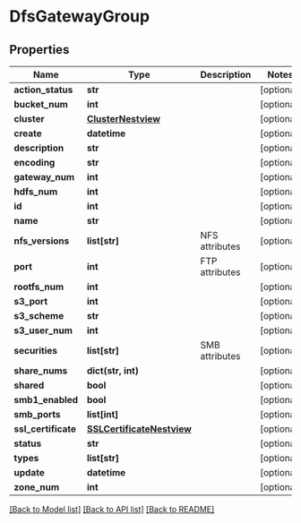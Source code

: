 # DfsGatewayGroup

## Properties
Name | Type | Description | Notes
------------ | ------------- | ------------- | -------------
**action_status** | **str** |  | [optional] 
**bucket_num** | **int** |  | [optional] 
**cluster** | [**ClusterNestview**](ClusterNestview.md) |  | [optional] 
**create** | **datetime** |  | [optional] 
**description** | **str** |  | [optional] 
**encoding** | **str** |  | [optional] 
**gateway_num** | **int** |  | [optional] 
**hdfs_num** | **int** |  | [optional] 
**id** | **int** |  | [optional] 
**name** | **str** |  | [optional] 
**nfs_versions** | **list[str]** | NFS attributes | [optional] 
**port** | **int** | FTP attributes | [optional] 
**rootfs_num** | **int** |  | [optional] 
**s3_port** | **int** |  | [optional] 
**s3_scheme** | **str** |  | [optional] 
**s3_user_num** | **int** |  | [optional] 
**securities** | **list[str]** | SMB attributes | [optional] 
**share_nums** | **dict(str, int)** |  | [optional] 
**shared** | **bool** |  | [optional] 
**smb1_enabled** | **bool** |  | [optional] 
**smb_ports** | **list[int]** |  | [optional] 
**ssl_certificate** | [**SSLCertificateNestview**](SSLCertificateNestview.md) |  | [optional] 
**status** | **str** |  | [optional] 
**types** | **list[str]** |  | [optional] 
**update** | **datetime** |  | [optional] 
**zone_num** | **int** |  | [optional] 

[[Back to Model list]](../README.md#documentation-for-models) [[Back to API list]](../README.md#documentation-for-api-endpoints) [[Back to README]](../README.md)


